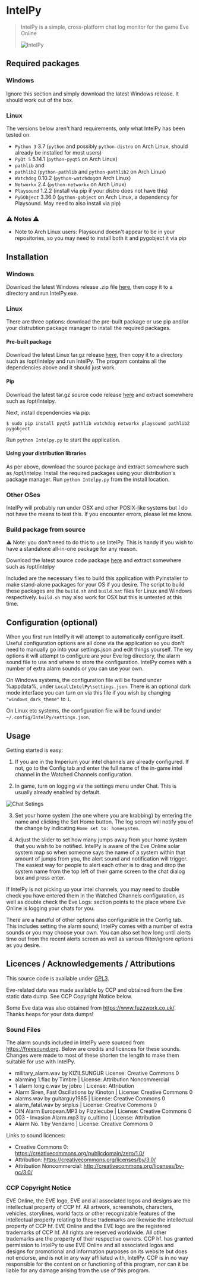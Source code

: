 # IntelPy

> IntelPy is a simple, cross-platform chat log monitor for the game Eve Online 
>
> ![IntelPy](https://i.imgur.com/WQ8pife.png)

## Required packages

### Windows

Ignore this section and simply download the latest Windows release. It should work out of the box.

### Linux

The versions below aren't hard requirements, only what IntelPy has been tested on.

* `Python 3` 3.7 (`python` and possibly `python-distro` on Arch Linux, should already be installed for most users)
* `PyQt 5` 5.14.1 (`python-pyqt5` on Arch Linux)
* `pathlib` and
* `pathlib2`  (`python-pathlib` and `python-pathlib2` on Arch Linux)
* `Watchdog` 0.10.2 (`python-watchdog`on Arch Linux)
* `Networkx` 2.4 (`python-networkx` on Arch Linux)
* `Playsound` 1.2.2 (install via pip if your distro does not have this)
* `PyGObject` 3.36.0 (`python-gobject` on Arch Linux, a dependency for Playsound. May need to also install via pip)

### :warning: Notes :warning:

* Note to Arch Linux users: Playsound doesn't appear to be in your repositories, so you may need to install both it and pygobject it via pip

## Installation

### Windows

Download the latest Windows release .zip file [here](https://github.com/Riifta/intelpy/releases/latest), then copy it to a directory
and run IntelPy.exe. 

### Linux

There are three options: download the pre-built package or use pip and/or your distrubtion package manager to install the
required packages.  

#### Pre-built package

Download the latest Linux tar.gz release [here](https://github.com/Riifta/intelpy/releases/latest), then copy it to a directory such as /opt/intelpy
and run IntelPy. The program contains all the dependencies above and it should just work. 

#### Pip

Download the latest tar.gz source code release [here](https://github.com/Riifta/intelpy/releases/latest) and extract somewhere such as /opt/intelpy. 

Next, install dependencies via pip:

```shell
$ sudo pip install pyqt5 pathlib watchdog networkx playsound pathlib2 pygobject
```

Run ```python Intelpy.py``` to start the application. 

#### Using your distribution libraries

As per above, download the source package and extract somewhere such as /opt/intelpy. Install the required packages using 
your distribution's package manager. Run ```python Intelpy.py``` from the install location.

### Other OSes

IntelPy will probably run under OSX and other POSIX-like systems but I do not have the means to test this. If you encounter errors, please let me know.

### Build package from source

:warning: Note: you don't need to do this to use IntelPy. This is handy if you wish to have a standalone all-in-one package for any
reason.

Download the latest source code package [here](https://github.com/Riifta/intelpy/releases/latest) and extract somewhere such as /opt/intelpy

Included are the necessary files to build this application with PyInstaller to make stand-alone packages for your OS if you desire.
The script to build these packages are the `build.sh` and `build.bat` files for Linux and Windows respectively. `build.sh` may also
work for OSX but this is untested at this time.


## Configuration (optional)

When you first run IntelPy it will attempt to automatically configure itself. Useful configuration options are all done
via the application so you don't need to manually go into your settings.json and edit things yourself. The key options 
it will attempt to configure are your Eve log directory, the alarm sound file to use and where to store the configuration.
IntelPy comes with a number of extra alarm sounds or you can use your own.

On Windows systems, the configuration file will be found under %appdata%, under `Local\IntelPy\settings.json`. There is an
optional dark mode interface you can turn on via this file if you wish by changing `"windows_dark_theme"` to `1`.

On Linux etc systems, the configuration file will be found under `~/.config/IntelPy/settings.json`. 

## Usage

Getting started is easy:

1. If you are in the Imperium your intel channels are already configured. If not, go to the Config tab and enter
the full name of the in-game intel channel in the Watched Channels configuration.

2. In game, turn on logging via the settings menu under Chat. This is usually already enabled by default. 

![Chat Setings](https://i.imgur.com/SWErZWy.png)

3. Set your home system (the one where you are krabbing) by entering the name and clicking the Set Home button. The log
screen will notify you of the change by indicating `Home set to: homesystem`.
 
3. Adjust the slider to set how many jumps away from your home system that you wish to be notified. IntelPy is aware
of the Eve Online solar system map so when someone says the name of a system within that amount of jumps from you, 
the alert sound and notification will trigger. The easiest way for people to alert each other is to drag and drop the 
system name from the top left of their game screen to the chat dialog box and press enter. 

If IntelPy is not picking up your intel channels, you may need to double check you have entered them in the Watched 
Channels configuration, as well as double check the Eve Logs: section points to the place where Eve Online is logging
your chats for you. 

There are a handful of other options also configurable in the Config tab. This includes setting the alarm sound; IntelPy
comes with a number of extra sounds or you may choose your own. You can also set how long until alerts time out from the
recent alerts screen as well as various filter/ignore options as you desire.

## Licences / Acknowledgements / Attributions

This source code is available under [GPL3](https://www.gnu.org/licenses/gpl-3.0.en.html). 

Eve-related data was made available by CCP and obtained from the Eve static data dump. See CCP Copyright Notice below.

Some Eve data was also obtained from https://www.fuzzwork.co.uk/. Thanks heaps for your data dumps!

### Sound Files

The alarm sounds included in IntelPy were sourced from https://freesound.org. Below are credits and licences for these 
sounds. Changes were made to most of these shorten the length to make them suitable for use with IntelPy. 

* military_alarm.wav by KIZILSUNGUR  License: Creative Commons 0
* alarming 1.flac by Timbre | License: Attribution Noncommercial
* 1 alarm long c.wav by jobro | License: Attribution
* Alarm Siren, Fast Oscillations by Kinoton | License: Creative Commons 0
* alarms.wav by guitarguy1985 | License: Creative Commons 0
* alarm_fatal.wav by sirplus | License: Creative Commons 0
* DIN Alarm European.MP3 by Fizzlecube | License: Creative Commons 0
* 003 - Invasion Alarm.mp3 by o_ultimo | License: Attribution
* Alarm No. 1 by Vendarro | License: Creative Commons 0

Links to sound licences:
* Creative Commons 0: https://creativecommons.org/publicdomain/zero/1.0/
* Attribution: https://creativecommons.org/licenses/by/3.0/
* Attribution Noncommercial: http://creativecommons.org/licenses/by-nc/3.0/


### CCP Copyright Notice

EVE Online, the EVE logo, EVE and all associated logos and designs are the intellectual property of CCP hf. All artwork, screenshots, characters, vehicles, storylines, world facts or other recognizable features of the intellectual property relating to these trademarks are likewise the intellectual property of CCP hf. EVE Online and the EVE logo are the registered trademarks of CCP hf. All rights are reserved worldwide. All other trademarks are the property of their respective owners. CCP hf. has granted permission to IntelPy to use EVE Online and all associated logos and designs for promotional and information purposes on its website but does not endorse, and is not in any way affiliated with, IntelPy. CCP is in no way responsible for the content on or functioning of this program, nor can it be liable for any damage arising from the use of this program.
